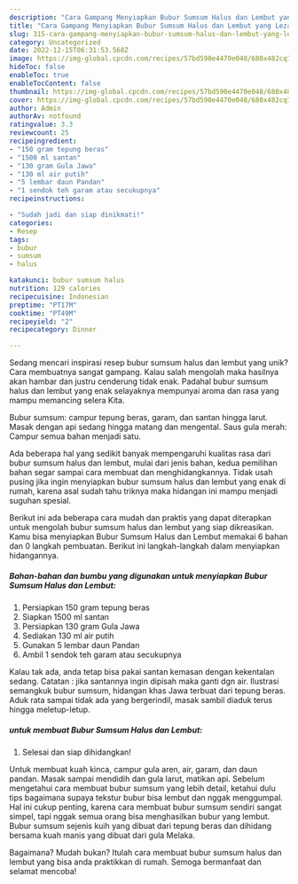 ```yaml
---
description: "Cara Gampang Menyiapkan Bubur Sumsum Halus dan Lembut yang Lezat"
title: "Cara Gampang Menyiapkan Bubur Sumsum Halus dan Lembut yang Lezat"
slug: 315-cara-gampang-menyiapkan-bubur-sumsum-halus-dan-lembut-yang-lezat
category: Uncategorized
date: 2022-12-15T06:31:53.568Z
image: https://img-global.cpcdn.com/recipes/57bd590e4470e048/680x482cq70/bubur-sumsum-halus-dan-lembut-foto-resep-utama.jpg
hideToc: false
enableToc: true
enableTocContent: false
thumbnail: https://img-global.cpcdn.com/recipes/57bd590e4470e048/680x482cq70/bubur-sumsum-halus-dan-lembut-foto-resep-utama.jpg
cover: https://img-global.cpcdn.com/recipes/57bd590e4470e048/680x482cq70/bubur-sumsum-halus-dan-lembut-foto-resep-utama.jpg
author: Admin
authorAv: notfound
ratingvalue: 3.3
reviewcount: 25
recipeingredient:
- "150 gram tepung beras"
- "1500 ml santan"
- "130 gram Gula Jawa"
- "130 ml air putih"
- "5 lembar daun Pandan"
- "1 sendok teh garam atau secukupnya"
recipeinstructions:

- "Sudah jadi dan siap dinikmati!"
categories:
- Resep
tags:
- bubur
- sumsum
- halus

katakunci: bubur sumsum halus 
nutrition: 129 calories
recipecuisine: Indonesian
preptime: "PT17M"
cooktime: "PT49M"
recipeyield: "2"
recipecategory: Dinner

---
```





Sedang mencari inspirasi resep bubur sumsum halus dan lembut yang unik? Cara membuatnya sangat gampang. Kalau salah mengolah maka hasilnya akan hambar dan justru cenderung tidak enak. Padahal bubur sumsum halus dan lembut yang enak selayaknya mempunyai aroma dan rasa yang mampu memancing selera Kita.





Bubur sumsum: campur tepung beras, garam, dan santan hingga larut. Masak dengan api sedang hingga matang dan mengental. Saus gula merah: Campur semua bahan menjadi satu.

Ada beberapa hal yang sedikit banyak mempengaruhi kualitas rasa dari bubur sumsum halus dan lembut, mulai dari jenis bahan, kedua pemilihan bahan segar sampai cara membuat dan menghidangkannya. Tidak usah pusing jika ingin menyiapkan bubur sumsum halus dan lembut yang enak di rumah, karena asal sudah tahu triknya maka hidangan ini mampu menjadi suguhan spesial.






Berikut ini ada beberapa cara mudah dan praktis yang dapat diterapkan untuk mengolah bubur sumsum halus dan lembut yang siap dikreasikan. Kamu bisa menyiapkan Bubur Sumsum Halus dan Lembut memakai 6 bahan dan 0 langkah pembuatan. Berikut ini langkah-langkah dalam menyiapkan hidangannya.

<!--inarticleads1-->

##### Bahan-bahan dan bumbu yang digunakan untuk menyiapkan Bubur Sumsum Halus dan Lembut:

1. Persiapkan 150 gram tepung beras
1. Siapkan 1500 ml santan
1. Persiapkan 130 gram Gula Jawa
1. Sediakan 130 ml air putih
1. Gunakan 5 lembar daun Pandan
1. Ambil 1 sendok teh garam atau secukupnya


Kalau tak ada, anda tetap bisa pakai santan kemasan dengan kekentalan sedang. Catatan : jika santannya ingin dipisah maka ganti dgn air. Ilustrasi semangkuk bubur sumsum, hidangan khas Jawa terbuat dari tepung beras. Aduk rata sampai tidak ada yang bergerindil, masak sambil diaduk terus hingga meletup-letup. 

<!--inarticleads2-->

#####  untuk membuat Bubur Sumsum Halus dan Lembut:


1. Selesai dan siap dihidangkan!

Untuk membuat kuah kinca, campur gula aren, air, garam, dan daun pandan. Masak sampai mendidih dan gula larut, matikan api. Sebelum mengetahui cara membuat bubur sumsum yang lebih detail, ketahui dulu tips bagaimana supaya tekstur bubur bisa lembut dan nggak menggumpal. Hal ini cukup penting, karena cara membuat bubur sumsum sendiri sangat simpel, tapi nggak semua orang bisa menghasilkan bubur yang lembut. Bubur sumsum sejenis kuih yang dibuat dari tepung beras dan dihidang bersama kuah manis yang dibuat dari gula Melaka. 

Bagaimana? Mudah bukan? Itulah cara membuat bubur sumsum halus dan lembut yang bisa anda praktikkan di rumah. Semoga bermanfaat dan selamat mencoba!
